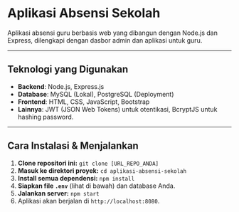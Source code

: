 # Aplikasi Absensi Sekolah

Aplikasi absensi guru berbasis web yang dibangun dengan Node.js dan Express, dilengkapi dengan dasbor admin dan aplikasi untuk guru.

---

## Teknologi yang Digunakan
* **Backend**: Node.js, Express.js
* **Database**: MySQL (Lokal), PostgreSQL (Deployment)
* **Frontend**: HTML, CSS, JavaScript, Bootstrap
* **Lainnya**: JWT (JSON Web Tokens) untuk otentikasi, BcryptJS untuk hashing password.

---

## Cara Instalasi & Menjalankan
1.  **Clone repositori ini:**
    `git clone [URL_REPO_ANDA]`
2.  **Masuk ke direktori proyek:**
    `cd aplikasi-absensi-sekolah`
3.  **Install semua dependensi:**
    `npm install`
4.  **Siapkan file `.env`** (lihat di bawah) dan database Anda.
5.  **Jalankan server:**
    `npm start`
6.  Aplikasi akan berjalan di `http://localhost:8080`.